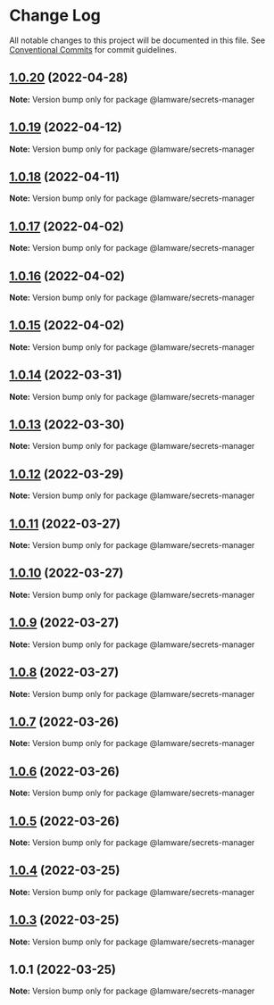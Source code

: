 # Change Log

All notable changes to this project will be documented in this file.
See [Conventional Commits](https://conventionalcommits.org) for commit guidelines.

## [1.0.20](https://github.com/evilkiwi/lamware/compare/@lamware/secrets-manager@1.0.19...@lamware/secrets-manager@1.0.20) (2022-04-28)

**Note:** Version bump only for package @lamware/secrets-manager





## [1.0.19](https://github.com/evilkiwi/lamware/compare/@lamware/secrets-manager@1.0.18...@lamware/secrets-manager@1.0.19) (2022-04-12)

**Note:** Version bump only for package @lamware/secrets-manager





## [1.0.18](https://github.com/evilkiwi/lamware/compare/@lamware/secrets-manager@1.0.17...@lamware/secrets-manager@1.0.18) (2022-04-11)

**Note:** Version bump only for package @lamware/secrets-manager





## [1.0.17](https://github.com/evilkiwi/lamware/compare/@lamware/secrets-manager@1.0.16...@lamware/secrets-manager@1.0.17) (2022-04-02)

**Note:** Version bump only for package @lamware/secrets-manager





## [1.0.16](https://github.com/evilkiwi/lamware/compare/@lamware/secrets-manager@1.0.15...@lamware/secrets-manager@1.0.16) (2022-04-02)

**Note:** Version bump only for package @lamware/secrets-manager





## [1.0.15](https://github.com/evilkiwi/lamware/compare/@lamware/secrets-manager@1.0.14...@lamware/secrets-manager@1.0.15) (2022-04-02)

**Note:** Version bump only for package @lamware/secrets-manager





## [1.0.14](https://github.com/evilkiwi/lamware/compare/@lamware/secrets-manager@1.0.13...@lamware/secrets-manager@1.0.14) (2022-03-31)

**Note:** Version bump only for package @lamware/secrets-manager





## [1.0.13](https://github.com/evilkiwi/lamware/compare/@lamware/secrets-manager@1.0.12...@lamware/secrets-manager@1.0.13) (2022-03-30)

**Note:** Version bump only for package @lamware/secrets-manager





## [1.0.12](https://github.com/evilkiwi/lamware/compare/@lamware/secrets-manager@1.0.11...@lamware/secrets-manager@1.0.12) (2022-03-29)

**Note:** Version bump only for package @lamware/secrets-manager





## [1.0.11](https://github.com/evilkiwi/lamware/compare/@lamware/secrets-manager@1.0.10...@lamware/secrets-manager@1.0.11) (2022-03-27)

**Note:** Version bump only for package @lamware/secrets-manager





## [1.0.10](https://github.com/evilkiwi/lamware/compare/@lamware/secrets-manager@1.0.9...@lamware/secrets-manager@1.0.10) (2022-03-27)

**Note:** Version bump only for package @lamware/secrets-manager





## [1.0.9](https://github.com/evilkiwi/lamware/compare/@lamware/secrets-manager@1.0.8...@lamware/secrets-manager@1.0.9) (2022-03-27)

**Note:** Version bump only for package @lamware/secrets-manager





## [1.0.8](https://github.com/evilkiwi/lamware/compare/@lamware/secrets-manager@1.0.7...@lamware/secrets-manager@1.0.8) (2022-03-27)

**Note:** Version bump only for package @lamware/secrets-manager





## [1.0.7](https://github.com/evilkiwi/lamware/compare/@lamware/secrets-manager@1.0.6...@lamware/secrets-manager@1.0.7) (2022-03-26)

**Note:** Version bump only for package @lamware/secrets-manager





## [1.0.6](https://github.com/evilkiwi/lamware/compare/@lamware/secrets-manager@1.0.5...@lamware/secrets-manager@1.0.6) (2022-03-26)

**Note:** Version bump only for package @lamware/secrets-manager





## [1.0.5](https://github.com/evilkiwi/lamware/compare/@lamware/secrets-manager@1.0.4...@lamware/secrets-manager@1.0.5) (2022-03-26)

**Note:** Version bump only for package @lamware/secrets-manager





## [1.0.4](https://github.com/evilkiwi/lamware/compare/@lamware/secrets-manager@1.0.3...@lamware/secrets-manager@1.0.4) (2022-03-25)

**Note:** Version bump only for package @lamware/secrets-manager





## [1.0.3](https://github.com/evilkiwi/lamware/compare/@lamware/secrets-manager@1.0.1...@lamware/secrets-manager@1.0.3) (2022-03-25)

**Note:** Version bump only for package @lamware/secrets-manager





## 1.0.1 (2022-03-25)

**Note:** Version bump only for package @lamware/secrets-manager
